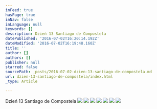 ```yaml
---
inFeed: true
hasPage: true
inNav: false
inLanguage: null
keywords: []
description: Dzień 13 Santiago de Compostela
datePublished: '2016-07-02T16:20:14.192Z'
dateModified: '2016-07-02T16:19:48.160Z'
title: ''
author: []
authors: []
publisher: null
starred: false
sourcePath: _posts/2016-07-02-dzien-13-santiago-de-compostela.md
url: dzien-13-santiago-de-compostela/index.html
_type: Article

---
```

Dzień 13 Santiago de Compostela
![](https://the-grid-user-content.s3-us-west-2.amazonaws.com/82aef296-dc50-4dc5-8f5a-070cd10fbf1f.jpg)
![](https://the-grid-user-content.s3-us-west-2.amazonaws.com/e77c1427-6ee0-48d0-a943-4dc91316c161.jpg)
![](https://the-grid-user-content.s3-us-west-2.amazonaws.com/21329601-4c1a-4f95-9d32-dfeb58c4b0b2.jpg)
![](https://the-grid-user-content.s3-us-west-2.amazonaws.com/8312f8d2-95d3-4a75-a7f8-adc63721e30b.jpg)
![](https://the-grid-user-content.s3-us-west-2.amazonaws.com/256a61f5-e252-4a74-9452-cdfcdc1815cb.jpg)
![](https://the-grid-user-content.s3-us-west-2.amazonaws.com/98818969-ce03-42a6-9e20-5ee5e8356aac.jpg)
![](https://the-grid-user-content.s3-us-west-2.amazonaws.com/f6e446ec-c5aa-4c6a-bb54-6732816f871b.jpg)